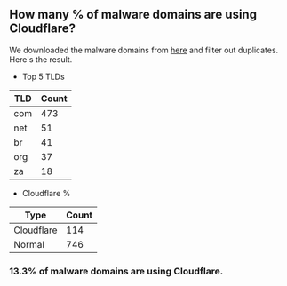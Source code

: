 ## How many % of malware domains are using Cloudflare?


We downloaded the malware domains from [here](https://urlhaus.abuse.ch) and filter out duplicates.
Here's the result.


[//]: # (start replacement)


- Top 5 TLDs

| TLD | Count |
| --- | --- |
| com | 473 |
| net | 51 |
| br | 41 |
| org | 37 |
| za | 18 |


- Cloudflare %

| Type | Count |
| --- | --- |
| Cloudflare | 114 |
| Normal | 746 |


### 13.3% of malware domains are using Cloudflare.